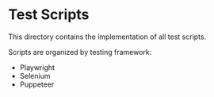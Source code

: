 # Test Scripts

This directory contains the implementation of all test scripts.

Scripts are organized by testing framework:
- Playwright
- Selenium
- Puppeteer